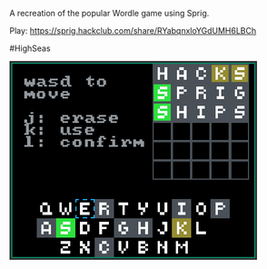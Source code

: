 A recreation of the popular Wordle game using Sprig.

Play: https://sprig.hackclub.com/share/RYabqnxloYGdUMH6LBCh

#HighSeas

<div style="width: 50vh">
    <img src="preview.png" alt="game preview">
</div>
